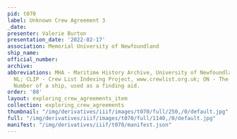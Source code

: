 ```yaml
---
pid: t070
label: Unknown Crew Agreement 3
_date:
presenter: Valerie Burton
presentation_date: '2022-02-17'
association: Memorial University of Newfoundland
ship_name:
official_number:
archive:
abbreviations: MHA - Maritime History Archive, University of Newfoundland, St. John's
  NL; CLIP - Crew List Indexing Project, www.crewlist.org.uk; ON - The permanent Official
  Number of a ship, used as a finding aid.
order: '08'
layout: exploring_crew_agreements_item
collection: exploring_crew_agreements
thumbnail: "/img/derivatives/iiif/images/t070/full/250,/0/default.jpg"
full: "/img/derivatives/iiif/images/t070/full/1140,/0/default.jpg"
manifest: "/img/derivatives/iiif/t070/manifest.json"
---
```

